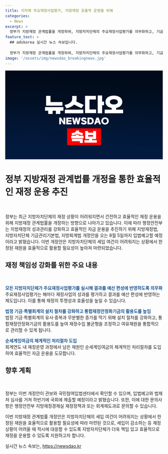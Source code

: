 ```yaml
---
title: 지자체 주요재정사업평가, 지방재정 효율적 운영을 위해
categories:
  - News
excerpt: >
  정부가 지방재정 관계법률을 개정하여, 지방자치단체의 주요재정사업평가를 의무화하고, 기금과 특별회계의 관리를 강화하는 방안을 추진한다. 이는 지방자치단체의 세입 여건이 어려워지는 상황에서 제한된 재원을 효율적으로 활용하기 위함이며, 주요재정사업평가의 실시 의무화와 통합재정안정화기금 등의 활용도 강화가 주요 내용이다. 또한, 지방자치단체의 세입 여건이 어려워진 상황에서 효율적인 재정 운용을 지원하기 위해 개정안이 마련되었으며, 하반기에 국회에 제출될 예정이다. (출처: 정책브리핑 www.korea.kr)
feature_text: >
  ## adskorea 실시간 뉴스 속보입니다.

  정부가 지방재정 관계법률을 개정하여, 지방자치단체의 주요재정사업평가를 의무화하고, 기금과 특별회계의 관리를 강화하는 방안을 추진한다. 이는 지방자치단체의 세입 여건이 어려워지는 상황에서 제한된 재원을 효율적으로 활용하기 위함이며, 주요재정사업평가의 실시 의무화와 통합재정안정화기금 등의 활용도 강화가 주요 내용이다. 또한, 지방자치단체의 세입 여건이 어려워진 상황에서 효율적인 재정 운용을 지원하기 위해 개정안이 마련되었으며, 하반기에 국회에 제출될 예정이다. (출처: 정책브리핑 www.korea.kr)
image: '/assets/img/newsdao_breakingnews.jpg'
---
```


<p><img src="/assets/img/newsdao_breakingnews.jpg" alt="adskorea 속보" /></p>

<h1>정부 지방재정 관계법률 개정을 통한 효율적인 재정 운용 추진</h1>

<p data-ke-size="size16">&nbsp;</p>

<p>정부는 최근 지방자치단체의 재정 상황이 어려워지면서 건전하고 효율적인 재정 운용을 위해 지방재정 관계법률을 개정하는 방향으로 나아가고 있습니다. 이에 따라 행정안전부는 지방재정의 성과관리를 강화하고 효율적인 자금 운용을 추진하기 위해 지방재정법, 지방자치단체 기금관리기본법, 지방회계법 개정안을 오는 8월 5일까지 입법예고할 예정이라고 밝혔습니다. 이번 개정안은 지방자치단체의 세입 여건이 어려워지는 상황에서 한정된 재원을 효율적으로 활용할 필요성이 높아져 마련되었습니다.</p>

<h2 data-ke-size="size26">재정 책임성 강화를 위한 주요 내용</h2>

<p data-ke-size="size16">&nbsp;</p>

<p><b><span style="color: #1a5490;">모든 지방자치단체가 주요재정사업평가를 실시해 결과를 예산 편성에 반영하도록 의무화</span></b><br>
주요재정사업평가는 해마다 재정사업의 성과를 평가하고 결과를 예산 편성에 반영하는 제도입니다. 이를 통해 재정의 투명성과 효율성을 높일 수 있습니다.</p>

<p><b><span style="color: #1a5490;">법정 기금·특별회계의 설치 절차를 강화하고 통합재정안정화기금의 활용도를 높임</span></b><br>
법정 기금·특별회계의 유사·중복과 무분별한 증가를 막기 위해 설치 절차를 강화하고, 통합재정안정화기금의 활용도를 높여 재정수입 불균형을 조정하고 여유재원을 통합적으로 관리할 수 있게 됩니다.</p>

<p><b><span style="color: #1a5490;">순세계잉여금의 체계적인 처리절차 도입</span></b><br>
회계연도 내 재정운영 과정에서 남은 재원인 순세계잉여금의 체계적인 처리절차를 도입하여 효율적인 자금 운용을 도모합니다.</p>

<h2 data-ke-size="size26">향후 계획</h2>

<p data-ke-size="size16">&nbsp;</p>

<p>정부는 이번 개정안이 관보와 국민참여입법센터에서 확인할 수 있으며, 입법예고와 법제처 심사를 거쳐 하반기에 국회에 제출할 예정이라고 밝혔습니다. 또한, 이에 대한 문의사항은 행정안전부 지방재정경제실 재정정책과 또는 회계제도과로 문의할 수 있습니다.</p>

<p>이번 지방재정 관계법률 개정안은 지방자치단체의 세입 여건이 어려워지는 상황에서 한정된 재원을 효율적으로 활용할 필요성에 따라 마련된 것으로, 세입이 감소하는 등 재정상황이 어려울 때 적시에 대응할 수 있도록 지방자치단체가 더욱 책임 있고 효율적으로 재정을 운용할 수 있도록 지원하고자 합니다.</p>
실시간 뉴스 속보는, <a href="https://newsdao.kr" rel="dofollow">https://newsdao.kr</a>


